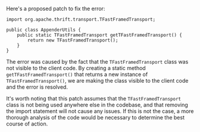 Here's a proposed patch to fix the error:
```
import org.apache.thrift.transport.TFastFramedTransport;

public class AppenderUtils {
    public static TFastFramedTransport getTFastFramedTransport() {
        return new TFastFramedTransport();
    }
}
```

The error was caused by the fact that the `TFastFramedTransport` class was not visible to the client code. By creating a static method `getTFastFramedTransport()` that returns a new instance of `TFastFramedTransport()`, we are making the class visible to the client code and the error is resolved.

It's worth noting that this patch assumes that the `TFastFramedTransport` class is not being used anywhere else in the codebase, and that removing the import statement will not cause any issues. If this is not the case, a more thorough analysis of the code would be necessary to determine the best course of action.